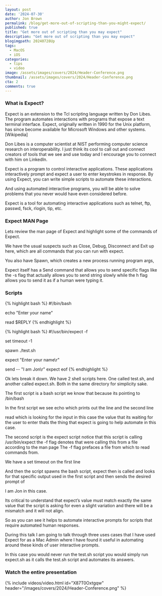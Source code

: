 ```yaml
---
layout: post
date: '2024-07-30'
author: Jon Brown
permalink: /blog/get-more-out-of-scripting-than-you-might-expect/
published: true
title: "Get more out of scripting than you may expect"
description: "Get more out of scripting than you may expect"
blogimgpath: 20240728Up
tags:
  - MacOS
  - iOS
categories:
  - tips
  - video
image: /assets/images/covers/2024/Header-Conference.png
thumbnail: /assets/images/covers/2024/Header-Conference.png
cta: 2
comments: true
---
```

### What is Expect?

Expect is an extension to the Tcl scripting language written by Don Libes. The program automates interactions with programs that expose a text terminal interface. Expect, originally written in 1990 for the Unix platform, has since become available for Microsoft Windows and other systems. [Wikipedia]

Don Libes is a computer scientist at NIST performing computer science research on interoperability. I just think its cool to call out and connect creators of tools that we see and use today and I encourage you to connect with him on LinkedIn. 

Expect is a program to control interactive applications. These applications interactively prompt and expect a user to enter keystrokes in response. By using Expect, you can write simple scripts to automate these interactions. 

And using automated interactive programs, you will be able to solve problems that you never would have even considered before.

Expect is a tool for automating interactive applications such as telnet, ftp, passwd, fsck, rlogin, tip, etc.

### Expect MAN Page

Lets review the man page of Expect and highlight some of the commands of Expect. 

We have the usual suspects such as Close, Debug, Disconnect and Exit up here, which are all commands that you can run with expect. 

You also have Spawn, which creates a new process running program args, 

Expect itself has a Send command that allows you to send specific flags like the -s flag that actually allows you to send string slowly while the h flag allows you to send it as if a human were typing it. 

### Scripts

{% highlight bash %}
#!/bin/bash
 
echo "Enter your name"
 
read $REPLY
{% endhighlight %}

{% highlight bash %}
#!/usr/bin/expect -f
 
set timeout -1
 
spawn ./test.sh
 
expect "Enter your name\r"
 
send -- "I am Jon\r"
expect eof
{% endhighlight %}

Ok lets break it down. We have 2 shell scripts here. One called test.sh, and another called expect.sh. Both in the same directory for simplicity sake. 

The first script is a bash script we know that because its pointing to /bin/bash

In the first script we see echo which prints out the line and the second line

read which is looking for the input in this case the value that its waiting for the user to enter thats the thing that expect is going to help automate in this case. 

The second script is the expect script notice that this script is calling /usr/bin/expect the -f flag denotes that were calling this from a file according to the man page The -f flag prefaces a file from which to read commands from.

We have a set timeout on the first line

And then the script spawns the bash script, expect then is called and looks for that specific output used in the first script and then sends the desired prompt of 

I am Jon in this case. 

Its critical to understand that expect’s value must match exactly the same value that the script is asking for even a slight variation and there will be a mismatch and it will not align. 

So as you can see it helps to automate interactive prompts for scripts that require automated human responses. 

During this talk I am going to talk through three uses cases that I have used Expect for as a Mac Admin where I have found it useful in automating around these kinds of user interactive prompts. 

In this case you would never run the test.sh script you would simply run expect.sh as it calls the test.sh script and automates its answers. 


### Watch the entire presentation


{% include videos/video.html id="X87T0Oxtgqw" header="/images/covers/2024/Header-Conference.png" %}